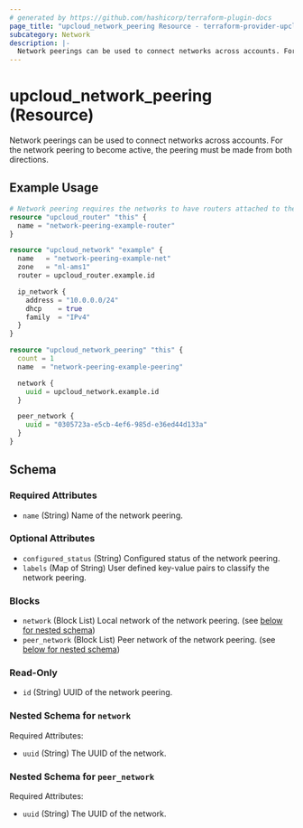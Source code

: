 ```yaml
---
# generated by https://github.com/hashicorp/terraform-plugin-docs
page_title: "upcloud_network_peering Resource - terraform-provider-upcloud"
subcategory: Network
description: |-
  Network peerings can be used to connect networks across accounts. For the network peering to become active, the peering must be made from both directions.
---
```


# upcloud_network_peering (Resource)

Network peerings can be used to connect networks across accounts. For the network peering to become active, the peering must be made from both directions.

## Example Usage

```terraform
# Network peering requires the networks to have routers attached to them.
resource "upcloud_router" "this" {
  name = "network-peering-example-router"
}

resource "upcloud_network" "example" {
  name   = "network-peering-example-net"
  zone   = "nl-ams1"
  router = upcloud_router.example.id

  ip_network {
    address = "10.0.0.0/24"
    dhcp    = true
    family  = "IPv4"
  }
}

resource "upcloud_network_peering" "this" {
  count = 1
  name  = "network-peering-example-peering"

  network {
    uuid = upcloud_network.example.id
  }

  peer_network {
    uuid = "0305723a-e5cb-4ef6-985d-e36ed44d133a"
  }
}
```

<!-- schema generated by tfplugindocs -->
## Schema

### Required Attributes

- `name` (String) Name of the network peering.

### Optional Attributes

- `configured_status` (String) Configured status of the network peering.
- `labels` (Map of String) User defined key-value pairs to classify the network peering.

### Blocks

- `network` (Block List) Local network of the network peering. (see [below for nested schema](#nestedblock--network))
- `peer_network` (Block List) Peer network of the network peering. (see [below for nested schema](#nestedblock--peer_network))

### Read-Only

- `id` (String) UUID of the network peering.

<a id="nestedblock--network"></a>
### Nested Schema for `network`

Required Attributes:

- `uuid` (String) The UUID of the network.


<a id="nestedblock--peer_network"></a>
### Nested Schema for `peer_network`

Required Attributes:

- `uuid` (String) The UUID of the network.
